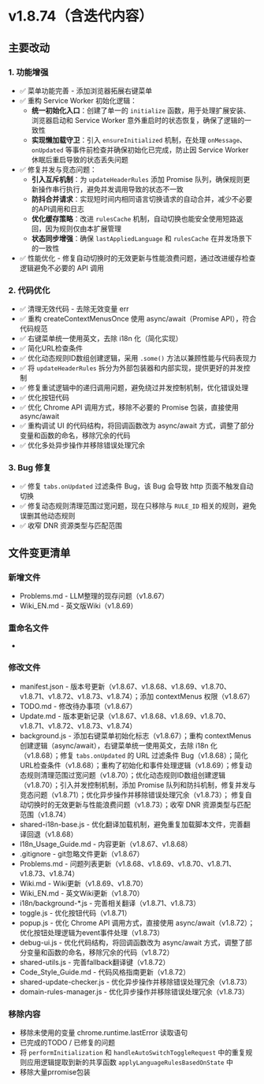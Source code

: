 # v1.8.74（含迭代内容）

## 主要改动

### 1. 功能增强

- ✅ 菜单功能完善 - 添加浏览器拓展右键菜单
- ✅ 重构 Service Worker 初始化逻辑：
  - **统一初始化入口**：创建了单一的 `initialize` 函数，用于处理扩展安装、浏览器启动和 Service Worker 意外重启时的状态恢复，确保了逻辑的一致性
  - **实现懒加载守卫**：引入 `ensureInitialized` 机制，在处理 `onMessage`、`onUpdated` 等事件前检查并确保初始化已完成，防止因 Service Worker 休眠后重启导致的状态丢失问题
- ✅ 修复并发与竞态问题：
  - **引入互斥机制**：为 `updateHeaderRules` 添加 Promise 队列，确保规则更新操作串行执行，避免并发调用导致的状态不一致
  - **防抖合并请求**：实现短时间内相同语言切换请求的自动合并，减少不必要的API调用和日志
  - **优化缓存策略**：改进 `rulesCache` 机制，自动切换也能安全使用短路返回，因为规则仅由本扩展管理
  - **状态同步增强**：确保 `lastAppliedLanguage` 和 `rulesCache` 在并发场景下的一致性
- ✅ 性能优化 - 修复自动切换时的无效更新与性能浪费问题，通过改进缓存检查逻辑避免不必要的 API 调用

### 2. 代码优化

- ✅ 清理无效代码 - 去除无效变量 err
- ✅ 重构 createContextMenusOnce 使用 async/await（Promise API），符合代码规范
- ✅ 右键菜单统一使用英文，去除 i18n 化（简化实现）
- ✅ 简化URL检查条件
- ✅ 优化动态规则ID数组创建逻辑，采用 `.some()` 方法以兼顾性能与代码表现力
- ✅ 将 `updateHeaderRules` 拆分为外部包装器和内部实现，提供更好的并发控制
- ✅ 修复重试逻辑中的递归调用问题，避免绕过并发控制机制，优化错误处理
- ✅ 优化按钮代码
- ✅ 优化 Chrome API 调用方式，移除不必要的 Promise 包装，直接使用 async/await
- ✅ 重构调试 UI 的代码结构，将回调函数改为 async/await 方式，调整了部分变量和函数的命名，移除冗余的代码
- ✅ 优化多处异步操作并移除错误处理冗余

### 3. Bug 修复

- ✅ 修复 `tabs.onUpdated` 过滤条件 Bug，该 Bug 会导致 http 页面不触发自动切换
- ✅ 修复动态规则清理范围过宽问题，现在只移除与 `RULE_ID` 相关的规则，避免误删其他动态规则
- ✅ 收窄 DNR 资源类型与匹配范围

## 文件变更清单

### 新增文件

- Problems.md - LLM整理的现存问题（v1.8.67）
- Wiki_EN.md - 英文版Wiki（v1.8.69）

### 重命名文件

- 

### 修改文件

- manifest.json - 版本号更新（v1.8.67、v1.8.68、v1.8.69、v1.8.70、v1.8.71、v1.8.72、v1.8.73、v1.8.74）；添加 contextMenus 权限（v1.8.67）
- TODO.md - 修改待办事项（v1.8.67）
- Update.md - 版本更新记录（v1.8.67、v1.8.68、v1.8.69、v1.8.70、v1.8.71、v1.8.72、v1.8.73、v1.8.74）
- background.js - 添加右键菜单初始化标志（v1.8.67）；重构 contextMenus 创建逻辑（async/await），右键菜单统一使用英文，去除 i18n 化（v1.8.68）；修复 `tabs.onUpdated` 的 URL 过滤条件 Bug（v1.8.68）；简化URL检查条件（v1.8.68）；重构了初始化和事件处理逻辑（v1.8.69）；修复动态规则清理范围过宽问题（v1.8.70）；优化动态规则ID数组创建逻辑（v1.8.70）；引入并发控制机制，添加 Promise 队列和防抖机制，修复并发与竞态问题（v1.8.71）；优化异步操作并移除错误处理冗余（v1.8.73）； 修复自动切换时的无效更新与性能浪费问题（v1.8.73）；收窄 DNR 资源类型与匹配范围（v1.8.74）
- shared-i18n-base.js - 优化翻译加载机制，避免重复加载脚本文件，完善翻译回退（v1.8.68）
- I18n_Usage_Guide.md - 内容更新（v1.8.67、v1.8.68）
- .gitignore - git忽略文件更新（v1.8.67）
- Problems.md - 问题列表更新（v1.8.68、v1.8.69、v1.8.70、v1.8.71、v1.8.73、v1.8.74）
- Wiki.md - Wiki更新（v1.8.69、v1.8.70）
- Wiki_EN.md - 英文Wiki更新（v1.8.70）
- i18n/background-*.js - 完善相关翻译（v1.8.71、v1.8.73）
- toggle.js - 优化按钮代码（v1.8.71）
- popup.js - 优化 Chrome API 调用方式，直接使用 async/await（v1.8.72）；优化按钮处理逻辑为event事件处理（v1.8.73）
- debug-ui.js - 优化代码结构，将回调函数改为 async/await 方式，调整了部分变量和函数的命名，移除冗余的代码（v1.8.72）
- shared-utils.js - 完善fallback翻译键（v1.8.72）
- Code_Style_Guide.md - 代码风格指南更新（v1.8.72）
- shared-update-checker.js - 优化异步操作并移除错误处理冗余（v1.8.73）
- domain-rules-manager.js - 优化异步操作并移除错误处理冗余（v1.8.73）

### 移除内容

- 移除未使用的变量 chrome.runtime.lastError 读取语句
- 已完成的TODO / 已修复的问题
- 将 `performInitialization` 和 `handleAutoSwitchToggleRequest` 中的重复规则应用逻辑提取到新的共享函数 `applyLanguageRulesBasedOnState` 中
- 移除大量prromise包装